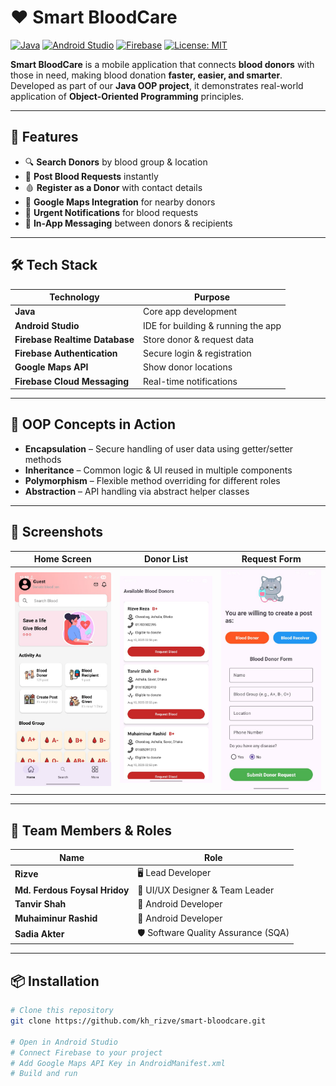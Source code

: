 # ❤️ Smart BloodCare  

[![Java](https://img.shields.io/badge/Java-ED8B00?style=for-the-badge&logo=openjdk&logoColor=white)]()
[![Android Studio](https://img.shields.io/badge/Android%20Studio-3DDC84?style=for-the-badge&logo=android-studio&logoColor=white)]()
[![Firebase](https://img.shields.io/badge/Firebase-FFCA28?style=for-the-badge&logo=firebase&logoColor=black)]()
[![License: MIT](https://img.shields.io/badge/License-MIT-blue.svg?style=for-the-badge)]()

**Smart BloodCare** is a mobile application that connects **blood donors** with those in need, making blood donation **faster, easier, and smarter**.  
Developed as part of our **Java OOP project**, it demonstrates real-world application of **Object-Oriented Programming** principles.

---

## 🚀 Features  

- 🔍 **Search Donors** by blood group & location  
- 📢 **Post Blood Requests** instantly  
- 🩸 **Register as a Donor** with contact details  
- 📍 **Google Maps Integration** for nearby donors  
- 🔔 **Urgent Notifications** for blood requests  
- 💬 **In-App Messaging** between donors & recipients  

---

## 🛠️ Tech Stack  

| Technology     | Purpose |
|----------------|---------|
| **Java**       | Core app development |
| **Android Studio** | IDE for building & running the app |
| **Firebase Realtime Database** | Store donor & request data |
| **Firebase Authentication** | Secure login & registration |
| **Google Maps API** | Show donor locations |
| **Firebase Cloud Messaging** | Real-time notifications |

---

## 🎯 OOP Concepts in Action  

- **Encapsulation** – Secure handling of user data using getter/setter methods  
- **Inheritance** – Common logic & UI reused in multiple components  
- **Polymorphism** – Flexible method overriding for different roles  
- **Abstraction** – API handling via abstract helper classes  

---

## 📸 Screenshots  

| Home Screen | Donor List | Request Form |
|-------------|------------|--------------|
![Home](assets/home.png) | ![Donor List](assets/donor_list.png) | ![Request Form](assets/request_form.png) |

---

## 👥 Team Members & Roles  

| Name                        | Role                              |
|-----------------------------|-----------------------------------|
| **Rizve**                   | 🖥️ Lead Developer                 |
| **Md. Ferdous Foysal Hridoy**   | 🎨 UI/UX Designer & Team Leader    |
| **Tanvir Shah**             | 📱 Android Developer              |
| **Muhaiminur Rashid**       | 📱 Android Developer              |
| **Sadia Akter**             | 🛡️ Software Quality Assurance (SQA)|

---

## 📦 Installation  

```bash
# Clone this repository
git clone https://github.com/kh_rizve/smart-bloodcare.git

# Open in Android Studio
# Connect Firebase to your project
# Add Google Maps API Key in AndroidManifest.xml
# Build and run
